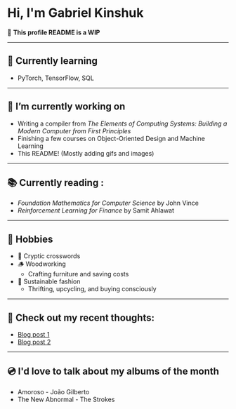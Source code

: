 # Hi, I'm Gabriel Kinshuk

🚧 **This profile README is a WIP**
___
## 🧠 Currently learning
* PyTorch, TensorFlow, SQL
___
## 🚧 I’m currently working on  
* Writing a compiler from *The Elements of Computing Systems: Building a Modern Computer from First Principles*
* Finishing a few courses on Object-Oriented Design and Machine Learning
* This README! (Mostly adding gifs and images)
___
## 📚 Currently reading :  
* *Foundation Mathematics for Computer Science* by John Vince  
* *Reinforcement Learning for Finance* by Samit Ahlawat
___
## 🌱 Hobbies
* 🧩 Cryptic crosswords  
* 🪵 Woodworking
  * Crafting furniture and saving costs
* 🧵 Sustainable fashion
  * Thrifting, upcycling, and buying consciously
___
## 📜 Check out my recent thoughts:
* [Blog post 1](#)
* [Blog post 2](#)

___
## 💿 I'd love to talk about my albums of the month
* Amoroso - João Gilberto  
* The New Abnormal - The Strokes  
